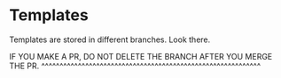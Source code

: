 # Templates

Templates are stored in different branches. Look there.

IF YOU MAKE A PR, DO NOT DELETE THE BRANCH AFTER YOU MERGE THE PR.
^^^^^^^^^^^^^^^^^^^^^^^^^^^^^^^^^^^^^^^^^^^^^^^^^^^^^^^^^^^^

